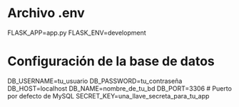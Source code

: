# Archivo .env
FLASK_APP=app.py
FLASK_ENV=development

# Configuración de la base de datos
DB_USERNAME=tu_usuario
DB_PASSWORD=tu_contraseña
DB_HOST=localhost
DB_NAME=nombre_de_tu_bd
DB_PORT=3306  # Puerto por defecto de MySQL
SECRET_KEY=una_llave_secreta_para_tu_app
